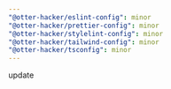 ```yaml
---
"@otter-hacker/eslint-config": minor
"@otter-hacker/prettier-config": minor
"@otter-hacker/stylelint-config": minor
"@otter-hacker/tailwind-config": minor
"@otter-hacker/tsconfig": minor
---
```


update
